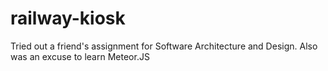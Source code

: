 # railway-kiosk
Tried out a friend's assignment for Software Architecture and Design.
Also was an excuse to learn Meteor.JS

